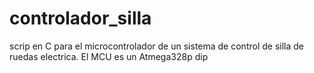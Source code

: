 # controlador_silla
scrip en C para el microcontrolador de un sistema de control de silla de ruedas electrica. El MCU es un Atmega328p dip
